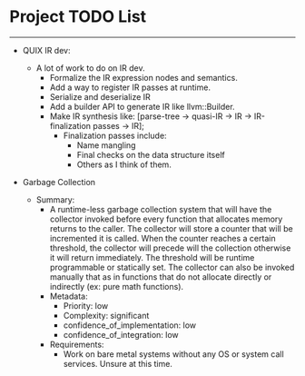 # Project TODO List

---

- QUIX IR dev:
  - A lot of work to do on IR dev. 
    - Formalize the IR expression nodes and semantics.
    - Add a way to register IR passes at runtime.
    - Serialize and deserialize IR
    - Add a builder API to generate IR like llvm::Builder.
    - Make IR synthesis like: [parse-tree -> quasi-IR -> IR -> IR-finalization passes -> IR];
      - Finalization passes include:
        - Name mangling
        - Final checks on the data structure itself
        - Others as I think of them.

- Garbage Collection
  - Summary:
    - A runtime-less garbage collection system that will have the collector invoked
      before every function that allocates memory returns to the caller. The collector
      will store a counter that will be incremented it is called. When the counter
      reaches a certain threshold, the collector will precede will the collection
      otherwise it will return immediately. The threshold will be runtime programmable
      or statically set. The collector can also be invoked manually that as in functions that do 
      not allocate directly or indirectly (ex: pure math functions).
    - Metadata:
      - Priority: low
      - Complexity: significant
      - confidence_of_implementation: low
      - confidence_of_integration: low
    - Requirements:
      - Work on bare metal systems without any OS or system call services.
      Unsure at this time.
